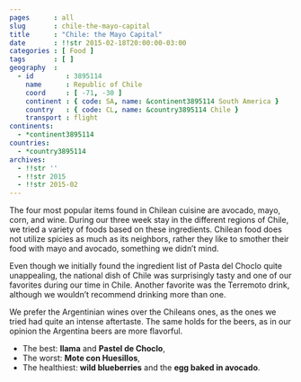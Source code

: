 ```yaml
---
pages      : all
slug       : chile-the-mayo-capital
title      : "Chile: the Mayo Capital"
date       : !!str 2015-02-18T20:00:00-03:00
categories : [ Food ]
tags       : [ ]
geography  :
  - id        : 3895114
    name      : Republic of Chile
    coord     : [ -71, -30 ]
    continent : { code: SA, name: &continent3895114 South America }
    country   : { code: CL, name: &country3895114 Chile }
    transport : flight
continents:
  - *continent3895114
countries:
  - *country3895114
archives:
  - !!str ''
  - !!str 2015
  - !!str 2015-02
---
```


The four most popular items found in Chilean cuisine are avocado, mayo, corn, and wine. During our three week stay in the different regions of Chile, we tried a variety of foods based on these ingredients. Chilean food does not utilize spicies as much as its neighbors, rather they like to smother their food with mayo and avocado, something we didn’t mind.

Even though we initially found the ingredient list of Pasta del Choclo quite unappealing, the national dish of Chile was surprisingly tasty and one of our favorites during our time in Chile. Another favorite was the Terremoto drink, although we wouldn’t recommend drinking more than one.

We prefer the Argentinian wines over the Chileans ones, as the ones we tried had quite an intense aftertaste. The same holds for the beers, as in our opinion the Argentina beers are more flavorful.

* The best: **llama** and **Pastel de Choclo**,
* The worst: **Mote con Huesillos**,
* The healthiest: **wild blueberries** and the **egg baked in avocado**.